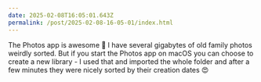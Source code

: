 ```yaml
---
date: 2025-02-08T16:05:01.643Z
permalink: /post/2025-02-08-16-05-01/index.html
---
```


The Photos app is awesome 📸
I have several gigabytes of old family photos weirdly sorted. But if you start the Photos app on macOS you can choose to create a new library - I used that and imported the whole folder and after a few minutes they were nicely sorted by their creation dates 😍
